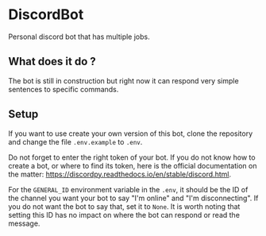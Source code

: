 # DiscordBot

Personal discord bot that has multiple jobs.

## What does it do ?

The bot is still in construction but right now it can respond very simple sentences to specific commands.

## Setup

If you want to use create your own version of this bot, clone the repository and change the file `.env.example` to `.env`.

Do not forget to enter the right token of your bot.
If you do not know how to create a bot, or where to find its token, here is the official documentation on the matter: <https://discordpy.readthedocs.io/en/stable/discord.html>.

For the `GENERAL_ID` environment variable in the `.env`, it should be the ID of the channel you want your bot to say "I'm online" and "I'm disconnecting". If you do not want the bot to say that, set it to `None`. It is worth noting that setting this ID has no impact on where the bot can respond or read the message.
